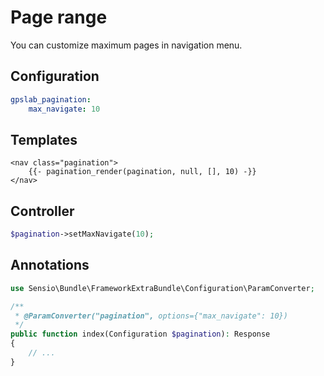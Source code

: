Page range
==========

You can customize maximum pages in navigation menu.

## Configuration

```yaml
gpslab_pagination:
    max_navigate: 10
```

## Templates

```twig
<nav class="pagination">
    {{- pagination_render(pagination, null, [], 10) -}}
</nav>
```

## Controller

```php
$pagination->setMaxNavigate(10);
```

## Annotations

```php
use Sensio\Bundle\FrameworkExtraBundle\Configuration\ParamConverter;

/**
 * @ParamConverter("pagination", options={"max_navigate": 10})
 */
public function index(Configuration $pagination): Response
{
    // ...
}
```
